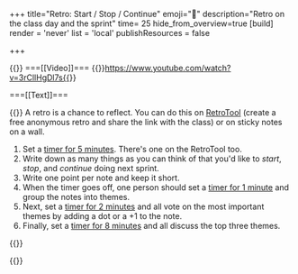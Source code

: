 +++
title="Retro: Start / Stop / Continue"
emoji="🔄"
description="Retro on the class day and the sprint"
time= 25
hide_from_overview=true
[build]
  render = 'never'
  list = 'local'
  publishResources = false

+++

{{<tabs name="Run a retro">}}
===[[Video]]===
{{<youtube>}}https://www.youtube.com/watch?v=3rCllHgDl7s{{</youtube>}}

===[[Text]]===

{{<note title="Retro (20 minutes)" type="activity">}}
A retro is a chance to reflect. You can do this on [RetroTool](https://retrotool.io/) (create a free anonymous retro and share the link with the class) or on sticky notes on a wall.

1. Set a [timer for 5 minutes](https://www.google.com/search?q=timer+5+minutes). There's one on the RetroTool too.
1. Write down as many things as you can think of that you'd like to _start_, _stop_, and _continue_ doing next sprint.
1. Write one point per note and keep it short.
1. When the timer goes off, one person should set a [timer for 1 minute](https://www.google.com/search?q=timer+1+minute) and group the notes into themes.
1. Next, set a [timer for 2 minutes](https://www.google.com/search?q=timer+2+minutes) and all vote on the most important themes by adding a dot or a +1 to the note.
1. Finally, set a [timer for 8 minutes](https://www.google.com/search?q=timer+8+minutes) and all discuss the top three themes.

{{</note>}}

{{</tabs>}}
